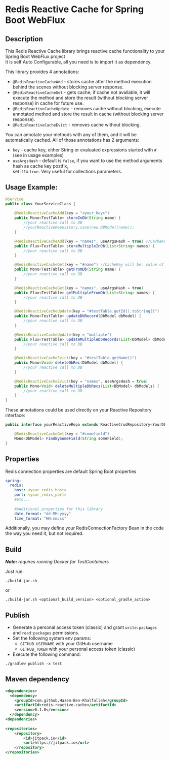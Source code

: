 # Redis Reactive Cache for Spring Boot WebFlux

## Description

This Redis Reactive Cache library brings reactive cache functionality to your Spring Boot WebFlux project<br/> 
It is self Auto Configurable, all you need is to import it as dependency.

This library provides 4 annotations:
* `@RedisReactiveCacheAdd` - stores cache after the method execution behind the scenes without blocking server response.
* `@RedisReactiveCacheGet` - gets cache, if cache not available, it will execute the method and store the result (without blocking server response) in cache for future use.
* `@RedisReactiveCacheUpdate` - removes cache without blocking, execute annotated method and store the result in cache (without blocking server response).
* `@RedisReactiveCacheEvict` - removes cache without blocking.

You can annotate your methods with any of them, and it will be automatically cached.
All of those annotations has 2 arguments:
* `key` - cache key, either String or evaluated expressions started with `#` (see in usage examples)
* `useArgsHash` - default is `false`, if you want to use the method arguments hash as cache key postfix,<br/> 
set it to `true`. Very useful for collections parameters. 

## Usage Example:

```java
@Service
public class YourServiceClass {
    
    @RedisReactiveCacheAdd(key = "<your_key>")
    public Mono<TestTable> storeInDb(String name) {
        //your reactive call to DB
        //yourReactiveRepository.save(new DBModel(name));
    }

    @RedisReactiveCacheAdd(key = "names", useArgsHash = true) //CacheKey will be: names_<hash_of_args>
    public Flux<TestTable> storeMultipleInDb(List<String> names) {
        //your reactive call to DB
    }

    @RedisReactiveCacheGet(key = "#name") //CacheKey will be: value of name argument
    public Mono<TestTable> getFromDb(String name) {
        //your reactive call to DB
    }

    @RedisReactiveCacheGet(key = "names", useArgsHash = true)
    public Flux<TestTable> getMultipleFromDb(List<String> names) {
        //your reactive call to DB
    }

    @RedisReactiveCacheUpdate(key = "#testTable.getId().toString()")
    public Mono<TestTable> updateDbRecord(DbModel dbModel) {
        //your reactive call to DB
    }

    @RedisReactiveCacheUpdate(key = "multiple")
    public Flux<TestTable> updateMultipleDbRecords(List<DbModel> dbModels) {
        //your reactive call to DB
    }

    @RedisReactiveCacheEvict(key = "#testTable.getName()")
    public Mono<Void> deleteDbRec(DbModel dbModel) {
        //your reactive call to DB
    }

    @RedisReactiveCacheEvict(key = "names", useArgsHash = true)
    public Mono<Void> deleteMultipleDbRecs(List<DbModel> dbModels) {
        //your reactive call to DB
    }
}
```

These annotations could be used directly on your Reactive Repository interface:
```java
public interface yourReactiveRepo extends ReactiveCrudRepository<YourDBModel, PkType> {

    @RedisReactiveCacheGet(key = "#somefield")
    Mono<DbModel> FindBySomeField(String someField);
}
```

## Properties

Redis connection properties are default Spring Boot properties
```yaml
spring:
  redis:
    host: <your_redis_host>
    port: <your_redis_port>
    #etc...
    
    #Additional properties for this library 
    date_format: "dd-MM-yyyy"
    time_format: "HH:mm:ss"
```
Additionally, you may define your RedisConnectionFactory Bean in the code the way you need it, but not required.

## Build

_**Note:** requires running Docker for TestContainers_

Just run:
```shell
./build-jar.sh
```
or
```shell
./build-jar.sh <optional_build_version> <optional_gradle_action>
```

## Publish
* Generate a personal access token (classic) and grant `write:packages` and `read:packages` permissions. 
* Set the following system env params:
  * `GITHUB_USERNAME` with your GitHub username
  * `GITHUB_TOKEN` with your personal access token (classic)
* Execute the following command:
```shell
./gradlew publish -x test
```

## Maven dependency
```xml
<dependencies>
  <dependency>
    <groupId>com.github.Hazem-Ben-Khalfallah</groupId>
    <artifactId>redis-reactive-cache</artifactId>
    <version>0.1.0</version>
  </dependency>
<dependencies>
  
<repositories>
    <repository>
        <id>jitpack.io</id>
        <url>https://jitpack.io</url>
    </repository>
</repositories>
```